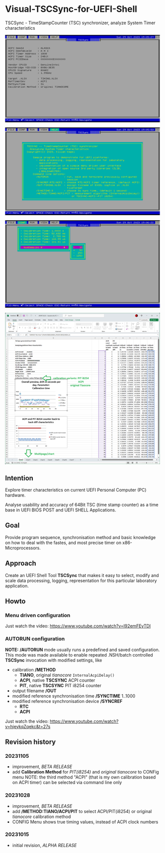 # Visual-TSCSync-for-UEFI-Shell
TSCSync - TimeStampCounter (TSC) synchronizer,  analyze System Timer characteristics

![TSCSyncStart](TSCSyncStart.png)

![TSCSyncAbout](TSCSyncAbout.png)

![TSCSyncMenu](TSCSyncMenu.png)

![XLSXSheet1](XLSXSheet1.png)

## Intention
Explore timer characteristics on current UEFI Personal Computer (PC) hardware.

Analyse usability and accuracy of 64Bit TSC (time stamp counter) as
a time base in UEFI BIOS POST and UEFI SHELL Applications.

## Goal
Provide program sequence, synchronisation method and basic 
knowledge on how to deal with the fastes, and most precise timer
on x86-Microprocessors.

## Approach
Create an UEFI Shell Tool **TSCSync** that makes it easy to select, modify
and scale data processing, logging, representation for this particular laboratory
application.

## Howto
### Menu driven configuration
Just watch the video: https://www.youtube.com/watch?v=I92emFEyTDI

### AUTORUN configuration
**NOTE:** **/AUTORUN** mode usually runs a predefined and saved configuration.
This mode was made available to enable repeated .NSH/batch controlled
**TSCSync** invocation with modified settings, like
* calibration **/METHOD**
	* **TIANO**, original *tianocore* `InternalAcpiDelay()`
	* **ACPI**, native **TSCSYNC** ACPI counter
	* **PIT**, native **TSCSYNC** PIT i8254 counter
* output filename **/OUT**
* modified reference synchronisation time **/SYNCTIME** 1..1000
* modified reference synchronisation device **/SYNCREF**
	* **RTC**
	* **ACPI**

Just watch the video: https://www.youtube.com/watch?v=hjeykqZqekc&t=27s

## Revision history
### 20231105
* improvement, *BETA RELEASE*
* add **Calibration Method** for *PIT(i8254)* and *original tianocore* to CONFig menu
  NOTE: the third method "ACPI" (that is my own calibration based on ACPI timer) can be selected via command line only
### 20231028
* improvement, *BETA RELEASE*
* add **/METHOD:TIANO/ACPI/PIT** to select ACPI/PIT(i8254) or original *tianocore* calibration method
* CONFIG Menu shows true timing values, instead of ACPI clock numbers

### 20231015
* initial revision, *ALPHA RELEASE*
